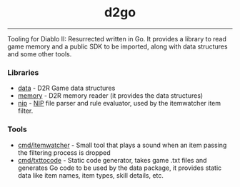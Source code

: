 <h1 align="center">d2go</h1>

---

Tooling for Diablo II: Resurrected written in Go. It provides a library to read game memory and a public SDK to be
imported, along with data structures and some other tools.

### Libraries

- [data](https://github.com/hectorgimenez/d2go/tree/main/pkg/data) - D2R Game data structures
- [memory](https://github.com/hectorgimenez/d2go/tree/main/pkg/memory) - D2R memory reader (it provides the data
  structures)
- [nip](https://github.com/hectorgimenez/d2go/tree/main/pkg/nip) - [NIP](https://github.com/blizzhackers/pickits/blob/master/NipGuide.md) file parser and rule evaluator, used by the itemwatcher item filter.

### Tools

- [cmd/itemwatcher](https://github.com/hectorgimenez/d2go/tree/main/cmd/itemwatcher) - Small tool that plays a sound
  when an item passing the filtering process is dropped
- [cmd/txttocode](https://github.com/hectorgimenez/d2go/tree/main/cmd/txttocode) - Static code generator, takes game .txt files and generates Go code to be used by the data package, it provides
static data like item names, item types, skill details, etc.
